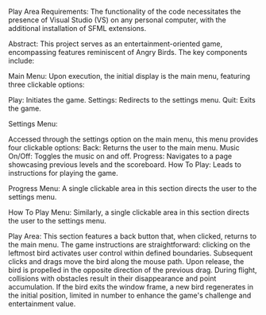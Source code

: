 Play Area Requirements: 
The functionality of the code necessitates the presence of Visual Studio (VS) on any personal computer, with the additional installation of SFML extensions.

Abstract:
This project serves as an entertainment-oriented game, encompassing features reminiscent of Angry Birds. The key components include: 

Main Menu: 
Upon execution, the initial display is the main menu, featuring three clickable options: 

Play: Initiates the game. 
Settings: Redirects to the settings menu. 
Quit: Exits the game. 

Settings Menu: 

Accessed through the settings option on the main menu, this menu provides four clickable options: 
Back: Returns the user to the main menu. 
Music On/Off: Toggles the music on and off. 
Progress: Navigates to a page showcasing previous levels and the scoreboard. 
How To Play: Leads to instructions for playing the game. 

Progress Menu: 
A single clickable area in this section directs the user to the settings menu. 

How To Play Menu: 
Similarly, a single clickable area in this section directs the user to the settings menu. 

Play Area: 
This section features a back button that, when clicked, returns to the main menu. The game instructions are straightforward: clicking on the leftmost bird activates user control within defined boundaries. Subsequent clicks and drags move the bird along the mouse path. Upon release, the bird is propelled in the opposite direction of the previous drag. During flight, collisions with obstacles result in their disappearance and point accumulation. If the bird exits the window frame, a new bird regenerates in the initial position, limited in number to enhance the game's challenge and entertainment value. 
